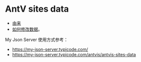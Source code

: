 # AntV sites data

- [由来](https://github.com/antvis/gatsby-theme-antv/pull/240#issue-514022261)
- [如何修改数据](https://github.com/antvis/antvis.github.io/wiki/%E5%A6%82%E4%BD%95%E4%BF%AE%E6%94%B9%E5%90%84%E7%AB%99%E7%82%B9%E6%8E%A8%E5%B9%BF%E9%93%BE%E6%8E%A5)。

My Json Server 使用方式参考：

- https://my-json-server.typicode.com/
- https://my-json-server.typicode.com/antvis/antvis-sites-data
